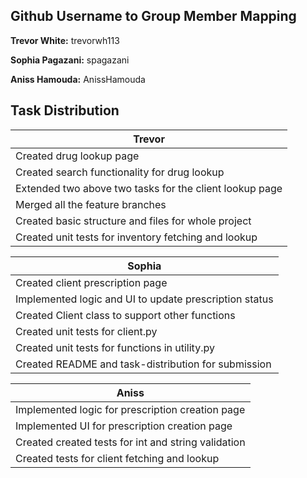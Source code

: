 ## Github Username to Group Member Mapping
**Trevor White:** trevorwh113

**Sophia Pagazani:** spagazani

**Aniss Hamouda:** AnissHamouda

## Task Distribution

| Trevor |
| -----  |
| Created drug lookup page |
| Created search functionality for drug lookup |
| Extended two above two tasks for the client lookup page|
| Merged all the feature branches |
| Created basic structure and files for whole project |
| Created unit tests for inventory fetching and lookup |

| Sophia |
| -----  |
| Created client prescription page |
| Implemented logic and UI to update prescription status |
| Created Client class to support other functions |
| Created unit tests for client.py |
| Created unit tests for functions in utility.py |
| Created README and task-distribution for submission |

| Aniss |
| -----  |
| Implemented logic for prescription creation page |
| Implemented UI for prescription creation page |
| Created created tests for int and string validation |
| Created tests for client fetching and lookup |



